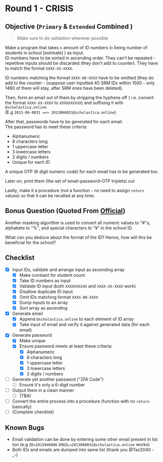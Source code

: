 # Round 1 - CRISIS

## Objective (`Primary` & `Extended` Combined )

> Make sure to do validation wherever possible

Make a program that takes `n` amount of ID numbers (`n` being number of students in school [estimate] ) as input.  
ID numbers have to be sorted in ascending order. They can't be repeated - repetitive inputs should be discarded (they don't add to counter). They have to match the format `XXXX-XX-XXXX`.

ID numbers matching the format `XXXX-00-XXXX` have to be omitted (they do add to the counter - (suppose user inputted 40 SRM IDs within 1500 - only 1460 of them will stay, after SRM ones have been deleted).

Then, form an email out of them by stripping the hyphens off ( i.e. convert the format `XXXX-XX-XXXX` to `XXXXXXXXXX`) and suffixing it with `@scholastica.online`  
(E.g `2013-06-0031 ==> 2013060031@scholastica.online`)

After that, passwords have to be generated for each email.  
The password has to meet these criteria:

- Alphanumeric
- 8 characters long
- 1 uppercase letter
- 3 lowercase letters
- 2 digits / numbers
- Unique for each ID

A unique OTP (6 digit numeric code) for each email has to be generated too.

Later on, print them (the set of email-password-OTP triplets) out

Lastly, make it a procedure (not a function - no need to assign `return` values) so that it can be recalled at any time.

## Bonus Question (Quoted From [Official](README-Official.md))

Another masking algorithm is used to convert all numeric values to "#"s, alphabets to "%", and special characters to "¥" in the school ID.

What can you deduce about the format of the ID? Hence, how will this be beneficial for the school?

## Checklist

- [x] Input IDs, validate and arrange input as ascending array
  - [x] Make constant for student count
  - [x] Take ID numbers as input
  - [x] Validate ID input (both `XXXXXXXXXX` and `XXXX-XX-XXXX` work)
  - [x] Disallow duplicate ID input
  - [x] Omit IDs matching format `XXXX-00-XXXX`
  - [x] Dump inputs to an array
  - [x] Sort array as ascending
- [x] Generate email
  - [x] Append `@scholastica.online` to each element of ID array
  - [x] Take input of email and verify it against generated data (for each email)
- [x] Generate password
  - [x] Make unique
  - [x] Ensure password meets at least these criteria:
    - [x] Alphanumeric
    - [x] 8 characters long
    - [x] 1 uppercase letter
    - [x] 3 lowercase letters
    - [x] 2 digits / numbers
- [ ] Generate yet another password ("2FA Code")
  - [ ] Ensure it's only a 6-digit number
- [ ] Output them in a clean manner
  - [ ] (TBA)
- [ ] Convert the entire process into a procedure (function with no `return` basically)
- [ ] (Complete checklist)

## Known Bugs

- Email validation can be done by entering some other email present in list too (e.g `ID=2015040006` `EMAIL=2013060031@scholastica.online` works)
- Both IDs and emails are dumped into same list (thank you @Taz2040 -_-)

